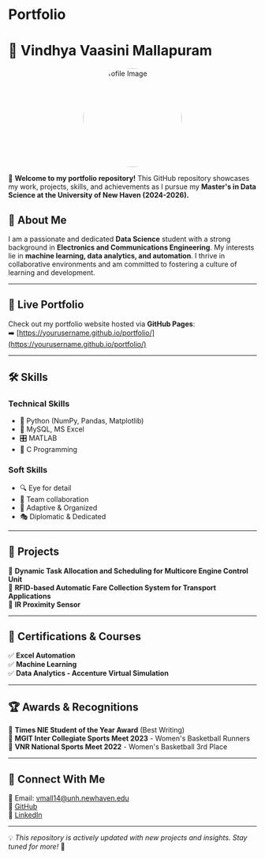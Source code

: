 # Portfolio
# 📌 Vindhya Vaasini Mallapuram
<img src="profile.png" alt="My Profile Image" width="200" style="border-radius: 50%; display: block; margin: auto;">
<link rel="stylesheet" href="styles.css">  </head>

🚀 **Welcome to my portfolio repository!** This GitHub repository showcases my work, projects, skills, and achievements as I pursue my **Master's in Data Science at the University of New Haven (2024-2026).** 

## 🌟 About Me
I am a passionate and dedicated **Data Science** student with a strong background in **Electronics and Communications Engineering**. My interests lie in **machine learning, data analytics, and automation**. I thrive in collaborative environments and am committed to fostering a culture of learning and development.

---

## 🔗 Live Portfolio
Check out my portfolio website hosted via **GitHub Pages**:  
➡️ [https://yourusername.github.io/portfolio/](https://yourusername.github.io/portfolio/)

---

## 🛠 Skills
### **Technical Skills**
- 🐍 Python (NumPy, Pandas, Matplotlib)
- 💾 MySQL, MS Excel
- 🎛 MATLAB
- 🔧 C Programming

### **Soft Skills**
- 🔍 Eye for detail
- 🤝 Team collaboration
- 🎯 Adaptive & Organized
- 🎭 Diplomatic & Dedicated

---

## 📂 Projects
🔹 **Dynamic Task Allocation and Scheduling for Multicore Engine Control Unit**  
🔹 **RFID-based Automatic Fare Collection System for Transport Applications**  
🔹 **IR Proximity Sensor**

---

## 📜 Certifications & Courses
✅ **Excel Automation**  
✅ **Machine Learning**  
✅ **Data Analytics - Accenture Virtual Simulation**  

---

## 🏆 Awards & Recognitions
🏅 **Times NIE Student of the Year Award** (Best Writing)  
🏀 **MGIT Inter Collegiate Sports Meet 2023** - Women's Basketball Runners  
🥉 **VNR National Sports Meet 2022** - Women's Basketball 3rd Place  

---

## 🤝 Connect With Me
📧 Email: vmall14@unh.newhaven.edu  
🔗 [GitHub](https://github.com/yourusername)  
🔗 [LinkedIn](https://www.linkedin.com/in/yourusername)  

---

💡 *This repository is actively updated with new projects and insights. Stay tuned for more!* 🚀  
